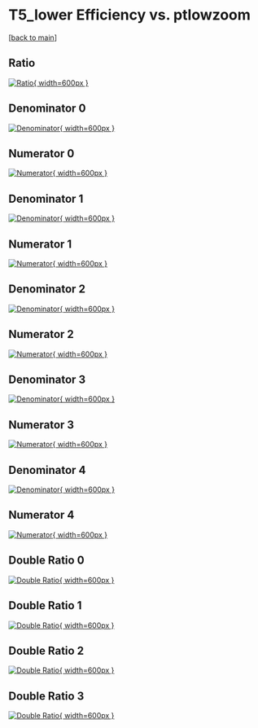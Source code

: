 # T5_lower Efficiency vs. ptlowzoom

[[back to main](./)]



## Ratio

[![Ratio](../mtv/var/T5_lower_xtr_13_-1_eff_ptlowzoom.png){ width=600px }](../mtv/var/T5_lower_xtr_13_-1_eff_ptlowzoom.pdf)

## Denominator 0

[![Denominator](../mtv/den/T5_lower_xtr_13_-1_eff_ptlowzoom_den0.png){ width=600px }](../mtv/den/T5_lower_xtr_13_-1_eff_ptlowzoom_den0.pdf)

## Numerator 0

[![Numerator](../mtv/num/T5_lower_xtr_13_-1_eff_ptlowzoom_num0.png){ width=600px }](../mtv/num/T5_lower_xtr_13_-1_eff_ptlowzoom_num0.pdf)

## Denominator 1

[![Denominator](../mtv/den/T5_lower_xtr_13_-1_eff_ptlowzoom_den1.png){ width=600px }](../mtv/den/T5_lower_xtr_13_-1_eff_ptlowzoom_den1.pdf)

## Numerator 1

[![Numerator](../mtv/num/T5_lower_xtr_13_-1_eff_ptlowzoom_num1.png){ width=600px }](../mtv/num/T5_lower_xtr_13_-1_eff_ptlowzoom_num1.pdf)

## Denominator 2

[![Denominator](../mtv/den/T5_lower_xtr_13_-1_eff_ptlowzoom_den2.png){ width=600px }](../mtv/den/T5_lower_xtr_13_-1_eff_ptlowzoom_den2.pdf)

## Numerator 2

[![Numerator](../mtv/num/T5_lower_xtr_13_-1_eff_ptlowzoom_num2.png){ width=600px }](../mtv/num/T5_lower_xtr_13_-1_eff_ptlowzoom_num2.pdf)

## Denominator 3

[![Denominator](../mtv/den/T5_lower_xtr_13_-1_eff_ptlowzoom_den3.png){ width=600px }](../mtv/den/T5_lower_xtr_13_-1_eff_ptlowzoom_den3.pdf)

## Numerator 3

[![Numerator](../mtv/num/T5_lower_xtr_13_-1_eff_ptlowzoom_num3.png){ width=600px }](../mtv/num/T5_lower_xtr_13_-1_eff_ptlowzoom_num3.pdf)

## Denominator 4

[![Denominator](../mtv/den/T5_lower_xtr_13_-1_eff_ptlowzoom_den4.png){ width=600px }](../mtv/den/T5_lower_xtr_13_-1_eff_ptlowzoom_den4.pdf)

## Numerator 4

[![Numerator](../mtv/num/T5_lower_xtr_13_-1_eff_ptlowzoom_num4.png){ width=600px }](../mtv/num/T5_lower_xtr_13_-1_eff_ptlowzoom_num4.pdf)

## Double Ratio 0

[![Double Ratio](../mtv/ratio/T5_lower_xtr_13_-1_eff_ptlowzoom_ratio0.png){ width=600px }](../mtv/ratio/T5_lower_xtr_13_-1_eff_ptlowzoom_ratio0.pdf)

## Double Ratio 1

[![Double Ratio](../mtv/ratio/T5_lower_xtr_13_-1_eff_ptlowzoom_ratio1.png){ width=600px }](../mtv/ratio/T5_lower_xtr_13_-1_eff_ptlowzoom_ratio1.pdf)

## Double Ratio 2

[![Double Ratio](../mtv/ratio/T5_lower_xtr_13_-1_eff_ptlowzoom_ratio2.png){ width=600px }](../mtv/ratio/T5_lower_xtr_13_-1_eff_ptlowzoom_ratio2.pdf)

## Double Ratio 3

[![Double Ratio](../mtv/ratio/T5_lower_xtr_13_-1_eff_ptlowzoom_ratio3.png){ width=600px }](../mtv/ratio/T5_lower_xtr_13_-1_eff_ptlowzoom_ratio3.pdf)

